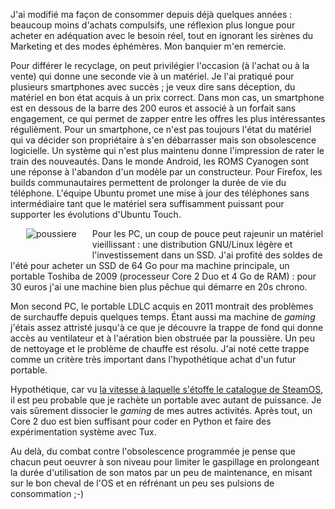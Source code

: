 <!-- title: L'obsolescence repoussée -->
<!-- categories: Matériel Humeur -->
<!-- tag: planet -->

J'ai modifié ma façon de consommer depuis déjà quelques années : beaucoup moins
d'achats compulsifs, une réflexion plus longue pour acheter en adéquation avec
le besoin réel, tout  en ignorant les sirènes du Marketing et des modes
éphémères. Mon banquier m'en remercie.<!-- more -->

Pour différer le recyclage, on peut privilégier l'occasion (à l'achat ou à la
vente) qui donne une seconde vie à un matériel. Je l'ai pratiqué pour plusieurs
smartphones avec succès ; je veux dire sans déception, du matériel en bon état
acquis à un prix correct. Dans mon cas, un smartphone est en dessous de la
barre des 200 euros et associé à un forfait sans engagement, ce qui permet de
zapper entre les offres les plus intéressantes régulièment. Pour un smartphone,
ce n'est pas toujours l'état du matériel qui va décider son propriétaire à s'en
débarrasser mais son obsolescence logicielle. Un système qui n'est plus
maintenu donne l'impression de rater le train des nouveautés. Dans le monde
Android, les ROMS Cyanogen sont une réponse à l'abandon d'un modèle par un
constructeur. Pour Firefox, les builds communautaires permettent de prolonger
la durée de vie du téléphone. L'équipe Ubuntu promet une mise à jour des
téléphones sans intermédiaire tant que le matériel sera suffisamment puissant
pour supporter les évolutions d'Ubuntu Touch.

<img src="/images/2015/poussiere.jpg" alt="poussiere" style="float:left; margin:
0px 25px 20px 25px;"/> Pour les PC, un coup de pouce peut rajeunir un matériel
vieillissant : une distribution GNU/Linux légère et l'investissement dans un
SSD. J'ai profité des soldes de l'été pour acheter un SSD de 64 Go pour ma
machine principale, un portable Toshiba de 2009 (processeur Core 2 Duo et 4 Go
de RAM) : pour 30 euros j'ai une machine bien plus pêchue qui démarre en 20s
chrono.

Mon second PC, le portable LDLC acquis en 2011 montrait des problèmes de
surchauffe depuis quelques temps. Étant aussi ma machine de *gaming* j'étais
assez attristé jusqu'à ce que je découvre la trappe de fond qui donne accès au
ventilateur et à l'aération bien obstruée par la poussière.  Un peu de
nettoyage et le problème de chauffe est résolu. J'ai noté cette trappe comme un
critère très important dans l'hypothétique achat d'un futur portable.

Hypothétique, car vu [la vitesse à laquelle s'étoffe le catalogue de
SteamOS](http://www.numerama.com/magazine/34248-steam-passe-la-barre-des-1500-jeux-video-sous-linux.html),
il est peu probable que je rachète un portable avec autant de puissance. Je
vais sûrement dissocier le *gaming* de mes autres activités. Après tout, un
Core 2 duo est bien suffisant pour coder en Python et faire des expérimentation
système avec Tux.

Au delà, du combat contre l'obsolescence programmée je pense que chacun peut
oeuvrer à son niveau pour limiter le gaspillage en prolongeant la durée
d'utilisation de son matos par un peu de maintenance, en misant sur le bon
cheval de l'OS et en réfrénant un peu ses pulsions de consommation ;-)
